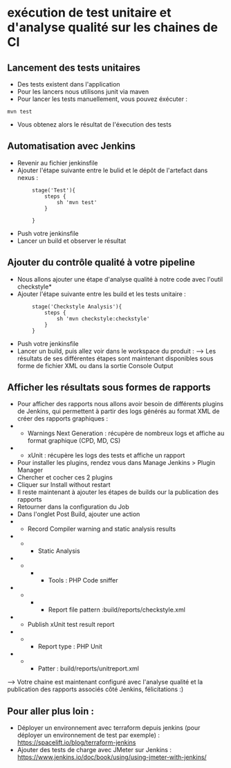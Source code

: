 # exécution de test unitaire et d'analyse qualité sur les chaines de CI

## Lancement des tests unitaires
* Des tests existent dans l'application
* Pour les lancers nous utilisons junit via maven
* Pour lancer les tests manuellement, vous pouvez éxécuter : 
```
mvn test
```
* Vous obtenez alors le résultat de l'éxecution des tests 

## Automatisation avec Jenkins

* Revenir au fichier jenkinsfile
* Ajouter l'étape suivante entre le bulid et le dépôt de l'artefact dans nexus :

```
        stage('Test'){
            steps {
                sh 'mvn test'
            }

        }
```
* Push votre jenkinsfile
* Lancer un build et observer le résultat

## Ajouter du contrôle qualité à votre pipeline

* Nous allons ajouter une étape d'analyse qualité à notre code avec l'outil checkstyle*
* Ajouter l'étape suivante entre les build et les tests unitaire :

```
        stage('Checkstyle Analysis'){
            steps {
                sh 'mvn checkstyle:checkstyle'
            }
        }
```
* Push votre jenkinsfile
* Lancer un build, puis allez voir dans le workspace du produit :
--> Les résultats de ses différentes étapes sont maintenant disponibles sous forme de fichier XML ou dans la sortie Console Output


## Afficher les résultats sous formes de rapports
* Pour afficher des rapports nous allons avoir besoin de différents plugins de Jenkins, qui permettent à partir des logs générés au format XML de créer des rapports graphiques :
* * Warnings Next Generation : récupère de nombreux logs et affiche au format graphique (CPD, MD, CS)
* * xUnit : récupère les logs des tests et affiche un rapport
* Pour installer les plugins, rendez vous dans Manage Jenkins > Plugin Manager 
* Chercher et cocher ces 2 plugins 
* Cliquer sur Install without restart
* Il reste maintenant à ajouter les étapes de builds our la publication des rapports
* Retourner dans la configuration du Job
* Dans l'onglet Post Build, ajouter une action
* * Record Compiler warning and static analysis results
* * * Static Analysis
* * * * Tools : PHP Code sniffer
* * * * Report file pattern :build/reports/checkstyle.xml
* * Publish xUnit test result report
* * * Report type  : PHP Unit
* * * Patter : build/reports/unitreport.xml

--> Votre chaine est maintenant configuré avec l'analyse qualité et la publication des rapports associés côté Jenkins, félicitations :)


## Pour aller plus loin :

* Déployer un environnement avec terraform depuis jenkins (pour déployer un environnement de test par exemple) : https://spacelift.io/blog/terraform-jenkins
* Ajouter des tests de charge avec JMeter sur Jenkins : https://www.jenkins.io/doc/book/using/using-jmeter-with-jenkins/ 
